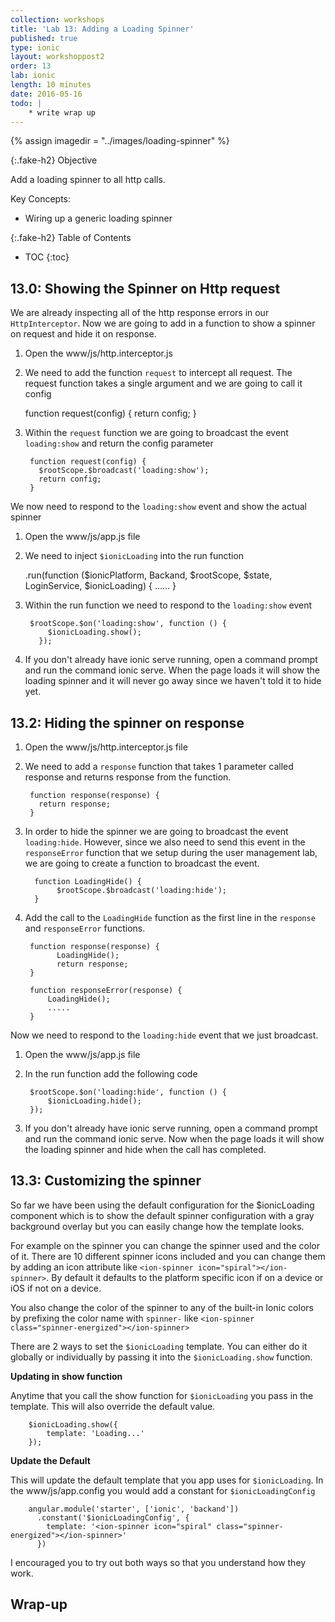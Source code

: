 ```yaml
---
collection: workshops
title: 'Lab 13: Adding a Loading Spinner'
published: true
type: ionic
layout: workshoppost2
order: 13
lab: ionic
length: 10 minutes
date: 2016-05-16
todo: |
    * write wrap up
---
```


{% assign imagedir = "../images/loading-spinner"  %}

{:.fake-h2}
Objective

Add a loading spinner to all http calls.

Key Concepts:

* Wiring up a generic loading spinner


{:.fake-h2}
Table of Contents

* TOC
{:toc}

## 13.0: Showing the Spinner on Http request

We are already inspecting all of the http response errors in our `HttpInterceptor`.  Now we are going to add in a function to show a spinner on request and hide it on response.

1. Open the www/js/http.interceptor.js
1. We need to add the function `request` to intercept all request.  The request function takes a single argument and we are going to call it config

     function request(config) {
          return config;
        }

1. Within the `request` function we are going to broadcast the event `loading:show` and return the config parameter

        function request(config) {
          $rootScope.$broadcast('loading:show');
          return config;
        }

We now need to respond to the `loading:show` event and show the actual spinner

1. Open the www/js/app.js file
1. We need to inject `$ionicLoading` into the run function

      .run(function ($ionicPlatform, Backand, $rootScope, $state, LoginService, $ionicLoading) {
        ......
      }

1. Within the run function we need to respond to the `loading:show` event

        $rootScope.$on('loading:show', function () {
            $ionicLoading.show();
          });

1. If you don't already have ionic serve running, open a command prompt and run the command ionic serve.  When the page loads it will show the loading spinner and it will never go away since we haven't told it to hide yet.

## 13.2: Hiding the spinner on response

1. Open the www/js/http.interceptor.js file
1. We need to add a `response` function that takes 1 parameter called response and returns response from the function.

        function response(response) {
          return response;
        }

1. In order to hide the spinner we are going to broadcast the event `loading:hide`.  However, since we also need to send this event in the `responseError` function that we setup during the user management lab, we are going to create a function to broadcast the event.

         function LoadingHide() {
              $rootScope.$broadcast('loading:hide');
         }

1. Add the call to the `LoadingHide` function as the first line in the `response` and `responseError` functions.

        function response(response) {
              LoadingHide();
              return response;
        }

        function responseError(response) {
            LoadingHide();
            .....
        }

Now we need to respond to the `loading:hide` event that we just broadcast.

1. Open the www/js/app.js file
1. In the run function add the following code

        $rootScope.$on('loading:hide', function () {
            $ionicLoading.hide();
        });

1. If you don't already have ionic serve running, open a command prompt and run the command ionic serve.  Now when the page loads it will show the loading spinner and hide when the call has completed.


## 13.3: Customizing the spinner

So far we have been using the default configuration for the $ionicLoading component which is to show the default spinner configuration with a gray background overlay but you can easily change how the  template looks.

For example on the spinner you can change the spinner used and the color of it.  There are 10 different spinner icons included and you can change them by adding an icon attribute like `<ion-spinner icon="spiral"></ion-spinner>`.  By default it defaults to the platform specific icon if on a device or iOS if not on a device.

You also change the color of the spinner to any of the built-in Ionic colors by prefixing the color name with `spinner-` like `<ion-spinner class="spinner-energized"></ion-spinner>`

There are 2 ways to set the `$ionicLoading` template.  You can either do it globally or individually by passing it into the `$ionicLoading.show` function.

**Updating in show function**

Anytime that you call the show function for `$ionicLoading` you pass in the template.  This will also override the default value.

        $ionicLoading.show({
            template: 'Loading...'
        });

**Update the Default**

 This will update the default template that you app uses for `$ionicLoading`.  In the www/js/app.config you would add a constant for `$ionicLoadingConfig`

        angular.module('starter', ['ionic', 'backand'])
          .constant('$ionicLoadingConfig', {
            template: '<ion-spinner icon="spiral" class="spinner-energized"></ion-spinner>'
          })


I encouraged you to try out both ways so that you understand how they work.

## Wrap-up

